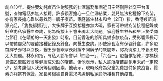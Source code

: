 創立10年、提供嬰幼兒疫苗注射服務的仁滙醫務集團近日突然刪除社交平台賬號，查詢電話亦無人接聽。許多顧客擔心一旦仁滙結業，嬰兒無法接種餘下疫苗，亦有家長擔心難以尋找同一牌子疫苗。家庭醫生林永和今（2日）指，香港疫苗貨源充足，「隻隻都搵到」，大多牌子互換接種亦無大礙，家長可帶備疫苗接種紀錄或針盒向私家醫生查詢，認為銜接上不會出現太大問題。家庭醫生林永和早上接受商台節目《在晴朗的一天出發》時指，目前香港的診所具備多款疫苗，受影響家長可以帶備嬰兒的疫苗接種記錄及針盒，向醫生查詢。即使家長沒有保留針盒，許多疫苗牌子亦可以互換，醫生亦會跟家長討論不同牌子的效能等，認為銜接上不會出現太大問題。林永和指，有私人診所會以「四合一」、「六合一」疫苗作招徠，亦標榜具備乙型腦膜炎等健康院欠缺的疫苗。但他表示，私人診所疫苗副作用未必一定較少，須考慮個人狀況等個別因素。他表示，現時政府為兒童免費提供多款疫苗，質素亦相當有保證，家長可根據自身需求考慮到私家診所接種其他疫苗。